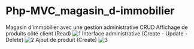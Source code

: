 # Php-MVC_magasin_d-immobilier
Magasin d'immobilier avec une gestion administrative CRUD
Affichage de produits côté client (Read)
![1](https://user-images.githubusercontent.com/67880193/114778869-694dad00-9d43-11eb-8e06-cf579e21c684.PNG)
Interface administrative (Create - Update - Delete)
![2](https://user-images.githubusercontent.com/67880193/114778873-6b177080-9d43-11eb-8cad-e115dfb2dfaa.PNG)
Ajout de produit (Create)
![3](https://user-images.githubusercontent.com/67880193/114778882-6ce13400-9d43-11eb-9d23-378f13159697.PNG)

